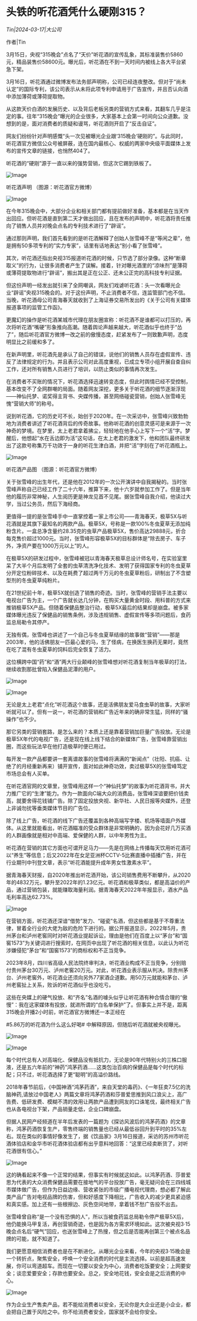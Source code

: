 # 头铁的听花酒凭什么硬刚315？

*Tin|2024-03-17|大公司*

作者|Tin

3月15日，央视“315晚会”点名了“天价”听花酒的宣传乱象，其标准装售价5860元，精品装售价58600元。曝光后，听花酒在不到一天时间内被线上各大平台紧急下架。

3月16日，听花酒通过微博发布法务部声明称，公司已经连夜整改。但对于“尚未认定”的国际专利，该公司表示从未将此项专利申请用于广告宣传，并且否认向酒中添加薄荷或薄荷提取物。

从这款天价白酒的发展历史、以及背后老板另类的营销方式来看，其翻车几乎是注定的事。往年“315晚会”曝光的企业很多，大家基本上会第一时间向公众道歉。没想到的是，面对消费者的质疑和谩骂，听花酒则开启了“反击自证”。

网友们纷纷针对声明感慨“头一次见被曝光企业跟‘315晚会’硬刚的”。与此同时，听花酒官方微信公众号被屏蔽，连在国内最核心、权威的两家中央级平面媒体上发布的宣传文章的链接，也悄然404了。

听花酒的“硬刚”源于一直以来的强势营销，但这次它踢到铁板了。

![Image](http://static.ylzbl.com/uploads/ueditor/php/upload/image/20240317/1710690928108217.jpeg)

听花酒声明 （图源：听花酒官方微博）

![Image](http://static.ylzbl.com/uploads/ueditor/php/upload/image/20240317/1710690942694290.jpeg)

在今年315晚会中，大部分企业和相关部门都有提前做好准备，基本都是在当天作出回应。但听花酒是直到第二天才做出回应，且在发布的声明中，听花酒将责任推向了销售人员并对晚会点名的专利技术进行了“辟谣”。

通过那则声明，我们首先看到的是听花酒解释了创始人张雪峰不是“等闲之辈”，他是拥有50多项专利的”实力专家”，话里有话地表达“别小看了张雪峰”。

其次，听花酒还指出央视315报道听花酒的时候，只节选了部分录像。这种“断章取义”的行为，让很多消费者产生了误解。接着，针对曝光酒里的“凉味剂”是薄荷或薄荷提取物进行“辟谣”，搬出其是正在公正、还未公正完的高科技专利证据。

但这份声明一经发出就引来了全网嘲讽，网友们戏谑听花酒：头一次看曝光企业“辟谣”央视315晚会的。对于这份声明，不止消费者不信，连监管部门也不信。当晚，听花酒母公司青海春天就收到了上海证券交易所发出的《关于公司有关媒体报道事项的监管工作函》。

更魔幻的操作是听花酒某城市代理在朋友圈宣称：听花酒不是谁都可以打压的，再次将听花酒“嘴硬”形象推向高潮。随着舆论声越来越大，听花酒似乎也终于“怂了”，随后听花酒官方微博一改之前的傲慢态度，赶紧发布了一则致歉声明，态度明显比之前缓和多了。

在新声明里，听花酒先是承认了自己的错误，说他们的销售人员存在虚假宣传、违反了法律规定的行为。并且表示公司对此高度重视，已成立专项小组开展自查自纠工作，还对所有销售人员进行了培训，以防止类似的事情再次发生。

在消费者不买账的情况下，听花酒选择迅速转变态度，但此时舆情已经不受控制，基本改变不了全网群嘲的局面。随着网友深挖，更多关于听花酒的细节逐渐浮现——神仙托梦、诺奖得主背书、央媒传播，甚至网络碰瓷营销，创始人张雪峰无愧“营销大师”的称号。

说到听花酒，它的历史可不长，始创于2020年。在一次采访中，张雪峰兴致勃勃地为消费者讲述了听花酒背后的传奇故事。他称听花酒的创意灵感可是来源于一次神奇的梦境。在梦里，太上老君拿着拂尘，轻轻地在他手心上写下一个“活”字。梦醒后，他想起“水在舌边即为活”这句话，在太上老君的激发下，他和团队最终研发出了这款号称集万千功效于一身的听花生津白酒，并把“活”字刻在了听花酒瓶上。

![Image](http://static.ylzbl.com/uploads/ueditor/php/upload/image/20240317/1710690955669966.jpeg)

听花酒产品图 （图源：听花酒官方微博）

关于张雪峰的出生年代，还是他在2012年的一次公开演讲中自我揭秘的。当时张雪峰声称自己已经工作了二十六年，推算下来，他十六岁就参加工作了。但是当年他的履历非常神秘，人生阅历更是神龙见首不见尾。据张雪峰自我介绍，他读过大学，当过公务员，然后下海经商。

更值得一提的是张雪峰手中一直掌控着一家上市公司——青海春天，极草5X与听花酒就是其旗下最知名的两款产品。极草5X，号称是一款100%冬虫夏草无添加纯粉含片。一盒总净含量约28.35克的虫草产品极草5X，售价高达29888元，折合每克售价超过1000元。当时，张雪峰形容极草5X的目标群体是“除去房子、车子外，净资产要在1000万元以上”的人。

在极草5X的研发过程中，张雪峰被冠以青海春天极草总设计师名号，在实验室里呆了大半个月后发明了全套的虫草清洗净化技术、发明了获得国家专利的冬虫夏草分开定位粉碎技术、以及在耗费了超过两千万元的冬虫夏草粉后，研制出了不含塑型剂的冬虫夏草纯粉片。

在21世纪前十年，极草5X就创造了销售的奇迹。当时，张雪峰的营销手法主要以电视台广告为主，一个广告就长达几分钟，在购买大量黄金时段、用科普的方式来推销极草5X产品。但随着保健品整治行动，极草5X最后的结果却是崩盘。被多家媒体曝光违反了保健品的销售条例，涉及违规销售、虚假宣传等多项问题后，食药监总局勒令其停产。

无独有偶，张雪峰也讲述了一个自己与冬虫夏草结缘的故事做“营销”——那是2003年，他的活佛朋友一匹最心爱的马，生了怪病，在换医生换药无果时，竟然在吃了混有冬虫夏草的饲料后完全恢复了活力。

这位横跨中国“药”和“酒”两大行业颠峰的张雪峰想对听花酒复制当年极草的打法，继续收割那批曾陷入保健品泥潭的用户。

![Image](http://static.ylzbl.com/uploads/ueditor/php/upload/image/20240317/1710690969239534.jpeg)

![Image](http://static.ylzbl.com/uploads/ueditor/php/upload/image/20240317/1710690980908108.jpeg)

无论是太上老君“点化”听花酒这个故事，还是活佛朋友爱马食虫草的故事，大家听听就可以了。但有一说一，听花酒的营销和广告近年来的确非常生猛，同样的“骚操作”也不少。

那它另类的营销套路，是怎么来的？本质上还是靠着营销加巨量广告投放。无论是极草5X年代的电视广告，还是现在线上线下结合的新媒体广告，张雪峰靠营销出圈，而这些玩法早在他打造极草时便已用过。

每开发一款产品都要讲一套离谱故事的张雪峰将满满的“新闻点”（壮阳、抗癌、让绝了的月经重新再来）铺开宣传，面对如此神奇功效，卖过极草5X的张雪峰笃定市场总会有人买单。

在听花酒官网的文章里，张雪峰用这样一个“神仙托梦”的故事为听花酒背书，并大力推广它的“生津”能力。作为一款面向C端大众的消费品，张雪峰深谙要把价钱卖高，就要舍得花钱铺广告。除了固定投放央视、新华社、人民日报等央媒外，还登上非诚勿扰等垂类媒体节目的广告位。

除了线上广告，听花酒的线下广告还覆盖到各种高端写字楼、机场等墙面户外媒体。从这里就能看出，听花酒瞄准的受众群体是非常明确的，因为会花好几万买酒的人群画像就是相对中高端、爱保健的人群，以中年男性为主。

听花酒在营销的其它方面也可谓开足马力——先是在网络上传播每天饮用听花酒可以“养生”等信息；后又2022年在女足亚洲杯CCTV-5比赛直播中插播广告，并在行业期刊中刊登文章，表示“听花酒能提升成年男女性激素水平”。

据青海春天财报，自2020年推出听花酒开始，该公司销售费用不断攀升，从2020年的4832万元，攀升至2022年的1.23亿元。听花酒和极草类似，都是高溢价的产品，通过营销包装，就能赚取海量利润。据青海春天2022年年报显示，酒水产品毛利率高达62.73%。

![Image](http://static.ylzbl.com/uploads/ueditor/php/upload/image/20240317/1710690991612072.jpeg)

在营销方面，听花酒还深谙“借势”发力、“碰瓷”名酒，但这些都是基于不尊重法律，冒着全行业的大佬为敌的危险下进行的。据公开报道显示，2022年5月，贵州茅台和泸州老窖同时对听花酒业提起诉讼，理由是他们在百度上以“茅台”和“国窖1573”为关键词进行搜索时，在网页中出现了听花酒的相关信息，以此认为听花涉嫌侵犯“茅台”和“国窖1573”的商标权和不正当竞争。

2023年8月，四川省高级人民法院终审判决，听花酒业构成不正当竞争，分别赔付贵州茅台30万元、泸州老窖20万元。对此，听花酒业表示服从判决。除贵州茅台、泸州老窖外，听花酒业还须向另外77家酒企道歉。用50万元就能和茅台、泸州老窖扯上关系，败诉的听花酒似乎也没吃亏。

这些在央媒上的硬气投放、和“齐名”名酒的噱头似乎让听花酒有种合情合理的“傲慢”：我在这家媒体有投放，就进所谓的“白名单保护”了。但事实上并不是，距离315晚会开播2小时前，听花酒官方微博还一本正经在

 #5.86万的听花酒为什么这么好喝# 中解释原因，但随后听花酒就被央视曝光。

![Image](http://static.ylzbl.com/uploads/ueditor/php/upload/image/20240317/1710691003353928.jpeg)

![Image](http://static.ylzbl.com/uploads/ueditor/php/upload/image/20240317/1710691014417242.jpeg)

每个时代总有人对高端化、保健品没有抵抗力，无论是90年代特别火的三株口服液，还是五六年前的“神药”鸿茅药酒……这类包治百病的保健品是每个时代的标配；只不过，听花酒选择了更“聪明”的高溢价路线。

2018年春节前后，《中国神酒“鸿茅药酒”，来自天堂的毒药》、《一年狂卖7.5亿的洗脑神药,请放过中国老人》两篇文章将鸿茅药酒和莎普爱思推到风口浪尖上，高广告费、低研发费、模糊不清的效用让两款产品遭到网友的口诛笔伐，最终相关广告也从各电视台下架，产品销量走低，企业口碑崩盘。

但据人民网产经频道在半年后发表的一篇题为《探访风波后的鸿茅药酒》的文章称，鸿茅药酒恢复生产，零售终端的销售量也已经从最低谷回升到平时的35%左右。现在类似的事情好像发生了，据《饮品家》3月16日报道，采访的苏州市听花酒体验店和金华市听花酒体验店都有出乎意料地回答：“这里已经卖断货了，对听花酒很有信心。”

![Image](http://static.ylzbl.com/uploads/ueditor/php/upload/image/20240317/1710691025391094.jpeg)

这的确看起来不像一个正常的结果，但事实有时候就这如此。以鸿茅药酒、莎普爱思为代表的大众消费保健品需要在接地气的平台投放广告，毫无疑问会在三四线城市媒体做广告，但作为日益边缘、营收紧张的市级广播电视代理商，想必都了解此类产品广告对电视品牌的伤害，但和好感度下降相比，广告收入的减少更具紧迫感和真实感。加上还有一些根擦边、灰色空间地带，拿着钱不愁广告投不出去。

张雪峰曾自称“是一个没有恐惧的人”，所以当被食药监总局勒令停产极草5X后，他仍能换马甲复活，再创营销奇迹，也是因为各方需求环境如此。这次被央视3·15晚会点名后“硬气”回应，也送张雪峰上了热搜，但之后是否能再创第三个被点名品牌的可能，就不知道了。

我们更愿意相信消费者也是在不断进化。从曝光企业来看，今年的央视3·15晚会是一个转折点，聚焦安全，呼唤一个安全消费的时代是主流选择。以前是超高速发展，你可以弯道超车。而现在一切要以安全为中心，消费者吃饭要安全；上网要安全；谈恋爱要安全；存款也要安全。总之，安全地花钱，安全会是之后消费的中心。

![Image](http://static.ylzbl.com/uploads/ueditor/php/upload/image/20240317/1710691040967619.jpeg)

作为企业生产售卖产品，若不能给消费者以安全，无论你是大企业还是小企业，都会把自己置于风险之中。你不给消费者安全，国家就不会给你安全。

